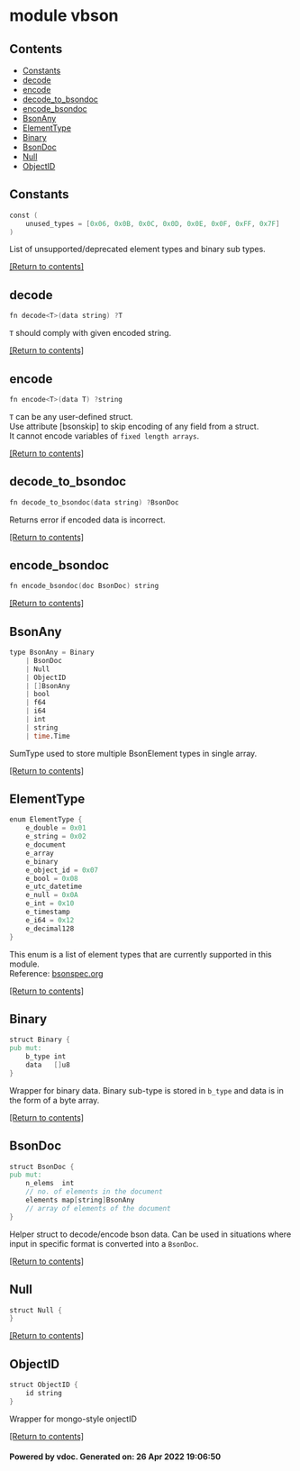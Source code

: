 # module vbson

## Contents
- [Constants](#Constants)
- [decode](#decode)
- [encode](#encode)
- [decode_to_bsondoc](#decode_to_bsondoc)
- [encode_bsondoc](#encode_bsondoc)
- [BsonAny](#BsonAny)
- [ElementType](#ElementType)
- [Binary](#Binary)
- [BsonDoc](#BsonDoc)
- [Null](#Null)
- [ObjectID](#ObjectID)

## Constants
```v
const (
	unused_types = [0x06, 0x0B, 0x0C, 0x0D, 0x0E, 0x0F, 0xFF, 0x7F]
)
```

List of unsupported/deprecated element types and binary sub types.  

[[Return to contents]](#Contents)

## decode
```v
fn decode<T>(data string) ?T
```

`T` should comply with given encoded string.  

[[Return to contents]](#Contents)

## encode
```v
fn encode<T>(data T) ?string
```

`T` can be any user-defined struct.  
Use attribute [bsonskip] to skip encoding of any field from a struct.  
It cannot encode variables of `fixed length arrays`.  

[[Return to contents]](#Contents)

## decode_to_bsondoc
```v
fn decode_to_bsondoc(data string) ?BsonDoc
```

Returns error if encoded data is incorrect.  

[[Return to contents]](#Contents)

## encode_bsondoc
```v
fn encode_bsondoc(doc BsonDoc) string
```


[[Return to contents]](#Contents)

## BsonAny
```v
type BsonAny = Binary
	| BsonDoc
	| Null
	| ObjectID
	| []BsonAny
	| bool
	| f64
	| i64
	| int
	| string
	| time.Time
```

SumType used to store multiple BsonElement types in single array.  

[[Return to contents]](#Contents)

## ElementType
```v
enum ElementType {
	e_double = 0x01
	e_string = 0x02
	e_document
	e_array
	e_binary
	e_object_id = 0x07
	e_bool = 0x08
	e_utc_datetime
	e_null = 0x0A
	e_int = 0x10
	e_timestamp
	e_i64 = 0x12
	e_decimal128
}
```

This enum is a list of element types that are currently supported in this module.  
Reference: [bsonspec.org](https://bsonspec.org/spec.html)

[[Return to contents]](#Contents)

## Binary
```v
struct Binary {
pub mut:
	b_type int
	data   []u8
}
```

Wrapper for binary data. Binary sub-type is stored in `b_type` and data is in the form of a byte array.  

[[Return to contents]](#Contents)

## BsonDoc
```v
struct BsonDoc {
pub mut:
	n_elems  int
	// no. of elements in the document
	elements map[string]BsonAny
	// array of elements of the document
}
```

Helper struct to decode/encode bson data. Can be used in situations where input
in specific format is converted into a `BsonDoc`.  

[[Return to contents]](#Contents)

## Null
```v
struct Null {
}
```


[[Return to contents]](#Contents)

## ObjectID
```v
struct ObjectID {
	id string
}
```

Wrapper for mongo-style onjectID

[[Return to contents]](#Contents)

#### Powered by vdoc. Generated on: 26 Apr 2022 19:06:50
